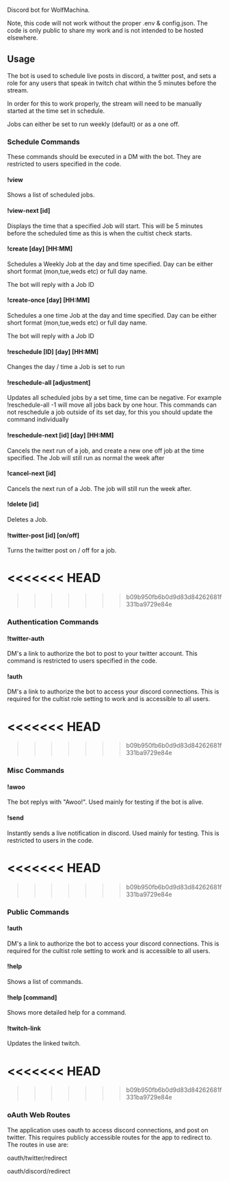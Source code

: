 Discord bot for WolfMachina.

Note, this code will not work without the proper .env & config.json. The code is only public to share my work and is not intended to be hosted elsewhere.

<h2>Usage</h2>
  <p>The bot is used to schedule live posts in discord, a twitter post, and sets a role for any users that speak in twitch chat within the 5 minutes before the stream.

In order for this to work properly, the stream will need to be manually started at the time set in schedule.

Jobs can either be set to run weekly (default) or as a one off.</p>

<h3>Schedule Commands</h3>
<p>These commands should be executed in a DM with the bot. They are restricted to users specified in the code.</p>

<h4>!view</h4>
<p>Shows a list of scheduled jobs.</p>

<h4>!view-next [id]</h4>
<p>Displays the time that a specified Job will start. This will be 5 minutes before the scheduled time as this is when the cultist check starts.</p>

<h4>!create [day] [HH:MM]</h4>
<p>Schedules a Weekly Job at the day and time specified. Day can be either short format (mon,tue,weds etc) or full day name.
  
The bot will reply with a Job ID</p>
   
<h4>!create-once [day] [HH:MM]</h4>
<p>Schedules a one time Job at the day and time specified. Day can be either short format (mon,tue,weds etc) or full day name.
  
The bot will reply with a Job ID</p>
  
<h4>!reschedule [ID] [day] [HH:MM]</h4>
<p>Changes the day / time a Job is set to run</p>

<h4>!reschedule-all [adjustment]</h4>
<p>Updates all scheduled jobs by a set time, time can be negative. For example !reschedule-all -1 will move all jobs back by one hour. This commands can not reschedule a job outside of its set day, for this you should update the command individually</p>

<h4>!reschedule-next [id] [day] [HH:MM]</h4>
<p>Cancels the next run of a job, and create a new one off job at the time specified. The Job will still run as normal the week after</p>

<h4>!cancel-next [id]</h4>
<p>Cancels the next run of a Job. The job will still run the week after.</p>

<h4>!delete [id]</h4>
<p>Deletes a Job.</p>

<h4>!twitter-post [id] [on/off]</h4>
<p>Turns the twitter post on / off for a job.</p>

# <<<<<<< HEAD

> > > > > > > b09b950fb6b0d9d83d84262681f331ba9729e84e

<h3>Authentication Commands</h3>

<h4>!twitter-auth</h4>
<p>DM's a link to authorize the bot to post to your twitter account. This command is restricted to users specified in the code.</p>

<h4>!auth</h4>
<p>DM's a link to authorize the bot to access your discord connections. This is required for the cultist role setting to work and is accessible to all users.</p>

# <<<<<<< HEAD

> > > > > > > b09b950fb6b0d9d83d84262681f331ba9729e84e

<h3>Misc Commands</h3>

<h4>!awoo</h4>
<p>The bot replys with "Awoo!". Used mainly for testing if the bot is alive.</p>

<h4>!send</h4>
<p>Instantly sends a live notification in discord. Used mainly for testing. This is restricted to users in the code.</p>

# <<<<<<< HEAD

> > > > > > > b09b950fb6b0d9d83d84262681f331ba9729e84e

<h3>Public Commands</h3>

<h4>!auth</h4>
<p>DM's a link to authorize the bot to access your discord connections. This is required for the cultist role setting to work and is accessible to all users.</p>

<h4>!help</h4>
<p>Shows a list of commands.</p>

<h4>!help [command]</h4>
<p>Shows more detailed help for a command.</p>

<h4>!twitch-link</h4>
<p>Updates the linked twitch.</p>

# <<<<<<< HEAD

> > > > > > > b09b950fb6b0d9d83d84262681f331ba9729e84e

<h3>oAuth Web Routes</h3>

<p>The application uses oauth to access discord connections, and post on twitter. This requires publicly accessible routes for the app to redirect to. The routes in use are:

oauth/twitter/redirect

oauth/discord/redirect</p>

